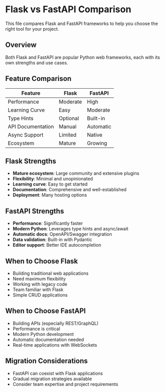 # Flask vs FastAPI Comparison

This file compares Flask and FastAPI frameworks to help you choose the right tool for your project.

## Overview

Both Flask and FastAPI are popular Python web frameworks, each with its own strengths and use cases.

## Feature Comparison

| Feature | Flask | FastAPI |
|---------|--------|---------|
| Performance | Moderate | High |
| Learning Curve | Easy | Moderate |
| Type Hints | Optional | Built-in |
| API Documentation | Manual | Automatic |
| Async Support | Limited | Native |
| Ecosystem | Mature | Growing |

## Flask Strengths

- **Mature ecosystem**: Large community and extensive plugins
- **Flexibility**: Minimal and unopinionated
- **Learning curve**: Easy to get started
- **Documentation**: Comprehensive and well-established
- **Deployment**: Many hosting options

## FastAPI Strengths

- **Performance**: Significantly faster
- **Modern Python**: Leverages type hints and async/await
- **Automatic docs**: OpenAPI/Swagger integration
- **Data validation**: Built-in with Pydantic
- **Editor support**: Better IDE autocompletion

## When to Choose Flask

- Building traditional web applications
- Need maximum flexibility
- Working with legacy code
- Team familiar with Flask
- Simple CRUD applications

## When to Choose FastAPI

- Building APIs (especially REST/GraphQL)
- Performance is critical
- Modern Python development
- Automatic documentation needed
- Real-time applications with WebSockets

## Migration Considerations

- FastAPI can coexist with Flask applications
- Gradual migration strategies available
- Consider team expertise and project requirements